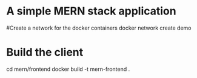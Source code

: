 # A simple MERN stack application

#Create a network for the docker containers
docker network create demo

# Build the client
cd mern/frontend
docker build -t mern-frontend .
